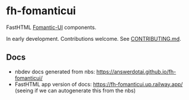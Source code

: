 # fh-fomanticui

FastHTML [Fomantic-UI](https://fomantic-ui.com/) components.

In early development. Contributions welcome. See [CONTRIBUTING.md](CONTRIBUTING.md).

## Docs


* nbdev docs generated from nbs: https://answerdotai.github.io/fh-fomanticui/
* FastHTML app version of docs: https://fh-fomanticui.up.railway.app/ (seeing if we can autogenerate this from the nbs)

